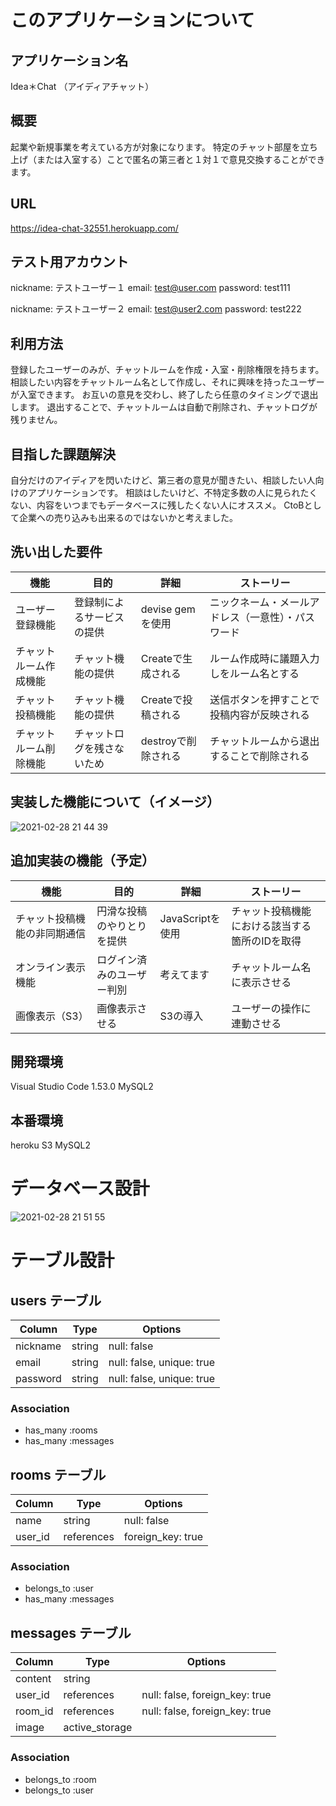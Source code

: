 # このアプリケーションについて

## アプリケーション名
Idea＊Chat （アイディアチャット）

## 概要
起業や新規事業を考えている方が対象になります。
特定のチャット部屋を立ち上げ（または入室する）ことで匿名の第三者と１対１で意見交換することができます。

## URL
https://idea-chat-32551.herokuapp.com/

## テスト用アカウント
nickname: テストユーザー１
email:    test@user.com
password: test111

nickname: テストユーザー２
email:    test@user2.com
password: test222

## 利用方法
登録したユーザーのみが、チャットルームを作成・入室・削除権限を持ちます。
相談したい内容をチャットルーム名として作成し、それに興味を持ったユーザーが入室できます。
お互いの意見を交わし、終了したら任意のタイミングで退出します。
退出することで、チャットルームは自動で削除され、チャットログが残りません。

## 目指した課題解決
自分だけのアイディアを閃いたけど、第三者の意見が聞きたい、相談したい人向けのアプリケーションです。
相談はしたいけど、不特定多数の人に見られたくない、内容をいつまでもデータベースに残したくない人にオススメ。
CtoBとして企業への売り込みも出来るのではないかと考えました。

## 洗い出した要件
| 機能                   | 目的                       | 詳細                 | ストーリー                                         |
| ---------------------- | -------------------------- | -------------------- |--------------------------------------------------- |
| ユーザー登録機能       | 登録制によるサービスの提供 | devise gemを使用     | ニックネーム・メールアドレス（一意性）・パスワード |
| チャットルーム作成機能 | チャット機能の提供         | Createで生成される   | ルーム作成時に議題入力しをルーム名とする           |
| チャット投稿機能       | チャット機能の提供         | Createで投稿される   | 送信ボタンを押すことで投稿内容が反映される         |
| チャットルーム削除機能 | チャットログを残さないため | destroyで削除される  | チャットルームから退出することで削除される         |

## 実装した機能について（イメージ）
![2021-02-28 21 44 39](https://user-images.githubusercontent.com/74903855/109419004-8554f380-7a0e-11eb-9dec-e3492cd79ab6.png)

## 追加実装の機能（予定）
| 機能                         | 目的                       | 詳細             | ストーリー                                     |
| ---------------------------- | -------------------------- | -----------------|----------------------------------------------- |
| チャット投稿機能の非同期通信 | 円滑な投稿のやりとりを提供 | JavaScriptを使用 | チャット投稿機能における該当する箇所のIDを取得 |
| オンライン表示機能           | ログイン済みのユーザー判別 | 考えてます       | チャットルーム名に表示させる                   |
| 画像表示（S3）               | 画像表示させる             | S3の導入         | ユーザーの操作に連動させる                     |

## 開発環境
Visual Studio Code 1.53.0 MySQL2

## 本番環境
heroku S3 MySQL2 

# データベース設計
![2021-02-28 21 51 55](https://user-images.githubusercontent.com/74903855/109419128-42dfe680-7a0f-11eb-85a5-8b437e2bfed4.png)

# テーブル設計

## users テーブル

| Column   | Type   | Options                   |
| -------- | ------ | ------------------------- |
| nickname | string | null: false               |
| email    | string | null: false, unique: true |
| password | string | null: false, unique: true |

### Association

- has_many :rooms
- has_many :messages

## rooms テーブル

| Column  | Type       | Options           |
| ------- | ---------- | ----------------- |
| name    | string     | null: false       |
| user_id | references | foreign_key: true |

### Association

- belongs_to :user
- has_many :messages

## messages テーブル

| Column     | Type           | Options                        |
| ---------- | -------------- | ------------------------------ |
| content    | string         |                                |
| user_id    | references     | null: false, foreign_key: true |
| room_id    | references     | null: false, foreign_key: true |
| image      | active_storage |                                |


### Association

- belongs_to :room
- belongs_to :user
